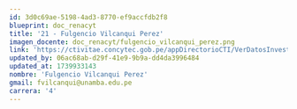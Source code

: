 ```yaml
---
id: 3d0c69ae-5198-4ad3-8770-ef9accfdb2f8
blueprint: doc_renacyt
title: '21 - Fulgencio Vilcanqui Perez'
imagen_docente: doc_renacyt/fulgencio_vilcanqui_perez.png
link: 'https://ctivitae.concytec.gob.pe/appDirectorioCTI/VerDatosInvestigador.do?id_investigador=334'
updated_by: 06ac68ab-d29f-41e9-9b9a-dd4da3996484
updated_at: 1739933143
nombre: 'Fulgencio Vilcanqui Perez'
gmail: fvilcanqui@unamba.edu.pe
carrera: '4'
---
```

